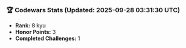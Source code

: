 ### 🏆 Codewars Stats (Updated: 2025-09-28 03:31:30 UTC)

- **Rank:** 8 kyu
- **Honor Points:** 3
- **Completed Challenges:** 1
